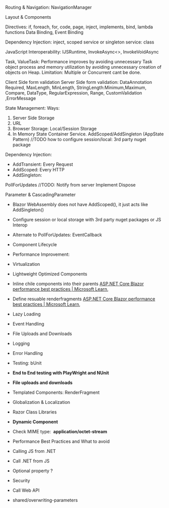 
Routing & Navigation: NavigationManager

Layout & Components

Directives: if, foreach, for, code, page, inject, implements, bind, lambda functions
Data Binding, Event Binding

Dependency Injection: inject, scoped service or singleton service: class

JavaScript Interoperability: IJSRuntime, InvokeAsync<>, InvokeVoidAsync

Task, ValueTask: Performance improves by avoiding unnecessary Task object process and memory utilization by avoiding unnecessary creation of objects on Heap. Limitation: Multiple or Concurrent cant be done.

Client Side form validation
Server Side form validation: DataAnnotation 
Required, MaxLength, MinLength, StringLength:Minimum,Maximum, Compare, DataType, RegularExpression, Range, CustomValidation ,ErrorMessage


State Management:
Ways:
1. Server Side Storage
2. URL
3. Browser Storage: Local/Session Storage
4. In Memory State Container Service. AddScoped/AddSingleton (AppState Pattern)
//TODO how to configure session/local: 3rd party nuget package

Dependency Injection:
- AddTransient: Every Request
- AddScoped: Every HTTP
- AddSingleton: 

PollForUpdates
//TODO: Notify from server
Implement Dispose

Parameter & CascadingParameter


- Blazor WebAssembly does not have AddScoped(), it just acts like AddSingleton()
- Configure session or local storage with 3rd party nuget packages or JS Interop
- Alternate to PollForUpdates: EventCallback

- Component Lifecycle

- Performance Improvement: 
- Virtualization
- Lightweight Optimized Components
- Inline chile components into their parents [ASP.NET Core Blazor performance best practices | Microsoft Learn](https://learn.microsoft.com/en-us/aspnet/core/blazor/performance?view=aspnetcore-7.0&source=recommendations#inline-child-components-into-their-parents), 
- Define resuable renderfragments [ASP.NET Core Blazor performance best practices | Microsoft Learn](https://learn.microsoft.com/en-us/aspnet/core/blazor/performance?view=aspnetcore-7.0&source=recommendations#inline-child-components-into-their-parents),

- Lazy Loading

- Event Handling

- File Uploads and Downloads 
- Logging

- Error Handling

- Testing: bUnit


- **End to End testing with PlayWright and NUnit** 
- **File uploads and downloads** 
- Templated Components: RenderFragment
- Globalization & Localization
- Razor Class Libraries
- **Dynamic Component**

- Check MIME type:  **application/octet-stream**
- Performance Best Practices and What to avoid
- Calling JS from .NET
- Call .NET from JS


- Optional property ?
- Security
- Call Web API
- shared/overwriting-parameters